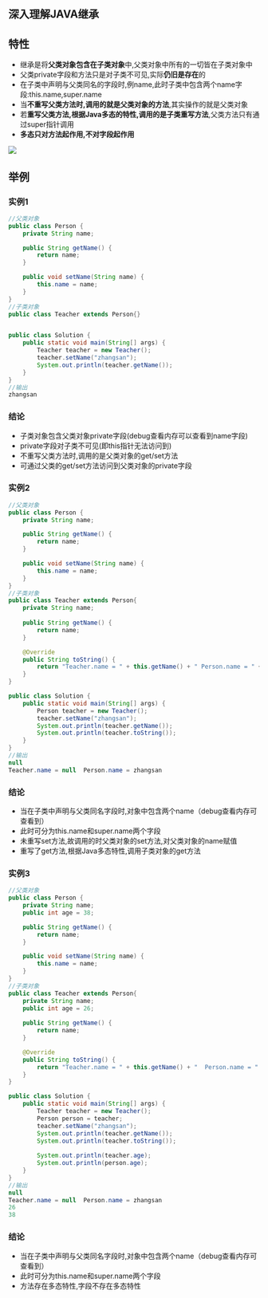 ## 深入理解JAVA继承

##  特性

- 继承是将**父类对象包含在子类对象**中,父类对象中所有的一切皆在子类对象中
- 父类private字段和方法只是对子类不可见,实际**仍旧是存在**的
- 在子类中声明与父类同名的字段时,例name,此时子类中包含两个name字段:this.name,super.name
- 当**不重写父类方法时,调用的就是父类对象的方法**,其实操作的就是父类对象
- 若**重写父类方法,根据Java多态的特性,调用的是子类重写方法**,父类方法只有通过super指针调用
- **多态只对方法起作用,不对字段起作用**

![](C:\Users\lenovo\Desktop\学习总结\img\SouthEast.png)

## 举例

###  实例1

```Java
//父类对象
public class Person {
	private String name;

	public String getName() {
		return name;
	}

	public void setName(String name) {
		this.name = name;
	}
}
//子类对象
public class Teacher extends Person{}


public class Solution {
	public static void main(String[] args) {
		Teacher teacher = new Teacher();
		teacher.setName("zhangsan");
		System.out.println(teacher.getName());
	}
}
//输出
zhangsan
```

### 结论

- 子类对象包含父类对象private字段(debug查看内存可以查看到name字段)
- private字段对子类不可见(即this指针无法访问到)
- 不重写父类方法时,调用的是父类对象的get/set方法
- 可通过父类的get/set方法访问到父类对象的private字段

### 实例2

```Java
//父类对象
public class Person {
	private String name;

	public String getName() {
		return name;
	}

	public void setName(String name) {
		this.name = name;
	}
}
//子类对象
public class Teacher extends Person{
	private String name;
	
	public String getName() {
		return name;
	}

	@Override
	public String toString() {
		return "Teacher.name = " + this.getName() + " Person.name = " + super.getName();
	}
}

public class Solution {
	public static void main(String[] args) {
		Person teacher = new Teacher();
		teacher.setName("zhangsan");
		System.out.println(teacher.getName());
		System.out.println(teacher.toString());
	}
}
//输出
null
Teacher.name = null  Person.name = zhangsan
```

### 结论

- 当在子类中声明与父类同名字段时,对象中包含两个name（debug查看内存可查看到）
- 此时可分为this.name和super.name两个字段
- 未重写set方法,故调用的时父类对象的set方法,对父类对象的name赋值
- 重写了get方法,根据Java多态特性,调用子类对象的get方法

### 实例3

```Java
//父类对象
public class Person {
	private String name;
	public int age = 38;

	public String getName() {
		return name;
	}

	public void setName(String name) {
		this.name = name;
	}
}
//子类对象
public class Teacher extends Person{
	private String name;
	public int age = 26;
	
	public String getName() {
		return name;
	}

	@Override
	public String toString() {
		return "Teacher.name = " + this.getName() + "  Person.name = " + super.getName();
	}
}

public class Solution {
	public static void main(String[] args) {
		Teacher teacher = new Teacher();
		Person person = teacher;
		teacher.setName("zhangsan");
		System.out.println(teacher.getName());
		System.out.println(teacher.toString());
		
		System.out.println(teacher.age);
		System.out.println(person.age);
	}
}
//输出
null
Teacher.name = null  Person.name = zhangsan
26
38
```

### 结论

- 当在子类中声明与父类同名字段时,对象中包含两个name（debug查看内存可查看到）
- 此时可分为this.name和super.name两个字段
- 方法存在多态特性,字段不存在多态特性